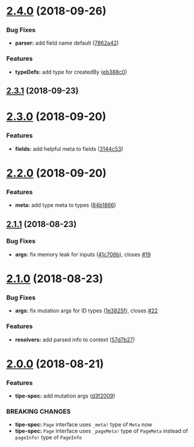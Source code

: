 # [2.4.0](https://github.com/tipeio/schema-tools/compare/v2.3.1...v2.4.0) (2018-09-26)


### Bug Fixes

* **parser:** add field name default ([7862a42](https://github.com/tipeio/schema-tools/commit/7862a42))


### Features

* **typeDefs:** add type for createdBy ([eb388c0](https://github.com/tipeio/schema-tools/commit/eb388c0))

## [2.3.1](https://github.com/tipeio/schema-tools/compare/v2.3.0...v2.3.1) (2018-09-23)

# [2.3.0](https://github.com/tipeio/schema-tools/compare/v2.2.0...v2.3.0) (2018-09-20)


### Features

* **fields:** add helpful meta to fields ([3144c53](https://github.com/tipeio/schema-tools/commit/3144c53))

# [2.2.0](https://github.com/tipeio/schema-tools/compare/v2.1.1...v2.2.0) (2018-09-20)


### Features

* **meta:** add type meta to types ([84b1866](https://github.com/tipeio/schema-tools/commit/84b1866))

## [2.1.1](https://github.com/tipeio/schema-tools/compare/v2.1.0...v2.1.1) (2018-08-23)


### Bug Fixes

* **args:** fix memory leak for inputs ([41c706b](https://github.com/tipeio/schema-tools/commit/41c706b)), closes [#19](https://github.com/tipeio/schema-tools/issues/19)

# [2.1.0](https://github.com/tipeio/schema-tools/compare/v2.0.0...v2.1.0) (2018-08-23)


### Bug Fixes

* **args:** fix mutation args for ID types ([1e3825f](https://github.com/tipeio/schema-tools/commit/1e3825f)), closes [#22](https://github.com/tipeio/schema-tools/issues/22)


### Features

* **resolvers:** add parsed info to context ([57d7b27](https://github.com/tipeio/schema-tools/commit/57d7b27))

# [2.0.0](https://github.com/tipeio/schema-tools/compare/v1.1.0...v2.0.0) (2018-08-21)


### Features

* **tipe-spec:** add mutation args ([d3f2009](https://github.com/tipeio/schema-tools/commit/d3f2009))


### BREAKING CHANGES

* **tipe-spec:** `Page` interface uses `_meta!` type of `Meta` now
* **tipe-spec:** `Page` interface uses `_pageMeta!` type of `PageMeta` instead of `pageInfo!` type of `PageInfo`
